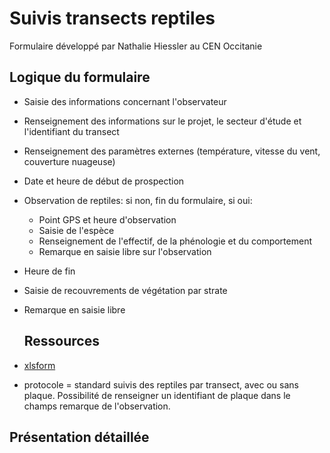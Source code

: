 # Suivis transects reptiles

Formulaire développé par Nathalie Hiessler au CEN Occitanie

## Logique du formulaire

* Saisie des informations concernant l'observateur
* Renseignement des informations sur le projet, le secteur d'étude et l'identifiant du transect
* Renseignement des paramètres externes (température, vitesse du vent, couverture nuageuse)
* Date et heure de début de prospection
* Observation de reptiles: si non, fin du formulaire, si oui:
  * Point GPS et heure d'observation
  * Saisie de l'espèce
  * Renseignement de l'effectif, de la phénologie et du comportement
  * Remarque en saisie libre sur l'observation
* Heure de fin
* Saisie de recouvrements de végétation par strate
* Remarque en saisie libre

  ## Ressources
* [xlsform](.fichiers/transects_reptiles/form_saisie_prtc_transects_reptiles.xls)
* protocole = standard suivis des reptiles par transect, avec ou sans plaque. Possibilité de renseigner un identifiant de plaque dans le champs remarque de l'observation.

## Présentation détaillée

